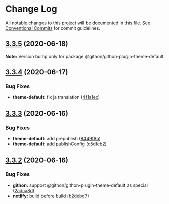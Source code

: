# Change Log

All notable changes to this project will be documented in this file.
See [Conventional Commits](https://conventionalcommits.org) for commit guidelines.

## [3.3.5](https://github.com/githon/githon/compare/v3.3.4...v3.3.5) (2020-06-18)

**Note:** Version bump only for package @githon/githon-plugin-theme-default





## [3.3.4](https://github.com/githon/githon/compare/v3.3.3...v3.3.4) (2020-06-17)


### Bug Fixes

* **theme-default:** fix ja translation ([4f1a1ec](https://github.com/githon/githon/commit/4f1a1ecaac797da29191dfa863634836a6ab53d0))





## [3.3.3](https://github.com/GitbookIO/theme-default/compare/v3.3.2...v3.3.3) (2020-06-16)


### Bug Fixes

* **theme-default:** add prepublish ([8449f8b](https://github.com/GitbookIO/theme-default/commit/8449f8b3e23255bd8f3a66a27fb0312273d4e030))
* **theme-default:** add publishConfig ([c5dfcb2](https://github.com/GitbookIO/theme-default/commit/c5dfcb2f9b3ccc590774989bde695de8fca4fee2))





## [3.3.2](https://github.com/GitbookIO/theme-default/compare/v3.3.1...v3.3.2) (2020-06-16)


### Bug Fixes

* **githon:** support @githon/githon-plugin-theme-default as special ([2adca8d](https://github.com/GitbookIO/theme-default/commit/2adca8daa70f1731846672160646ca5a74794bc0))
* **netlify:** build before build ([b2debc7](https://github.com/GitbookIO/theme-default/commit/b2debc7de3bf09def83d27f487ce621d72229616))

